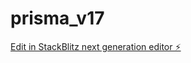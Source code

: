 # prisma_v17

[Edit in StackBlitz next generation editor ⚡️](https://stackblitz.com/~/github.com/cujumbu/prisma_v17)